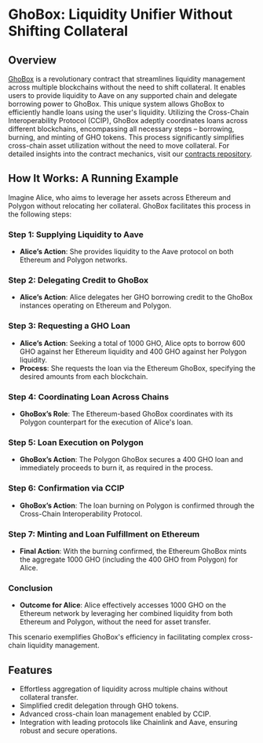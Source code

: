 # GhoBox: Liquidity Unifier Without Shifting Collateral

## Overview

[GhoBox](https://gho-bridge.vercel.app/) is a revolutionary contract that streamlines liquidity management across multiple blockchains without the need to shift collateral. It enables users to provide liquidity to Aave on any supported chain and delegate borrowing power to GhoBox. This unique system allows GhoBox to efficiently handle loans using the user's liquidity. Utilizing the Cross-Chain Interoperability Protocol (CCIP), GhoBox adeptly coordinates loans across different blockchains, encompassing all necessary steps – borrowing, burning, and minting of GHO tokens. This process significantly simplifies cross-chain asset utilization without the need to move collateral. For detailed insights into the contract mechanics, visit our [contracts repository](hhttps://github.com/zkfriendly/snow).

## How It Works: A Running Example

Imagine Alice, who aims to leverage her assets across Ethereum and Polygon without relocating her collateral. GhoBox facilitates this process in the following steps:

### Step 1: Supplying Liquidity to Aave

- **Alice’s Action**: She provides liquidity to the Aave protocol on both Ethereum and Polygon networks.

### Step 2: Delegating Credit to GhoBox

- **Alice’s Action**: Alice delegates her GHO borrowing credit to the GhoBox instances operating on Ethereum and Polygon.

### Step 3: Requesting a GHO Loan

- **Alice’s Action**: Seeking a total of 1000 GHO, Alice opts to borrow 600 GHO against her Ethereum liquidity and 400 GHO against her Polygon liquidity.
- **Process**: She requests the loan via the Ethereum GhoBox, specifying the desired amounts from each blockchain.

### Step 4: Coordinating Loan Across Chains

- **GhoBox’s Role**: The Ethereum-based GhoBox coordinates with its Polygon counterpart for the execution of Alice's loan.

### Step 5: Loan Execution on Polygon

- **GhoBox’s Action**: The Polygon GhoBox secures a 400 GHO loan and immediately proceeds to burn it, as required in the process.

### Step 6: Confirmation via CCIP

- **GhoBox’s Action**: The loan burning on Polygon is confirmed through the Cross-Chain Interoperability Protocol.

### Step 7: Minting and Loan Fulfillment on Ethereum

- **Final Action**: With the burning confirmed, the Ethereum GhoBox mints the aggregate 1000 GHO (including the 400 GHO from Polygon) for Alice.

### Conclusion

- **Outcome for Alice**: Alice effectively accesses 1000 GHO on the Ethereum network by leveraging her combined liquidity from both Ethereum and Polygon, without the need for asset transfer.

This scenario exemplifies GhoBox's efficiency in facilitating complex cross-chain liquidity management.

## Features

- Effortless aggregation of liquidity across multiple chains without collateral transfer.
- Simplified credit delegation through GHO tokens.
- Advanced cross-chain loan management enabled by CCIP.
- Integration with leading protocols like Chainlink and Aave, ensuring robust and secure operations.
